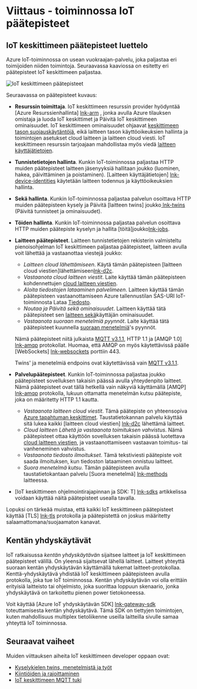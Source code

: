 <properties
 pageTitle="Sovelluskehittäjän opas - IoT keskittimeen päätepisteet | Microsoft Azure"
 description="Azure IoT keskittimeen developer guide - IoT keskittimeen päätepisteet tietoja"
 services="iot-hub"
 documentationCenter=".net"
 authors="dominicbetts"
 manager="timlt"
 editor=""/>

<tags
 ms.service="iot-hub"
 ms.devlang="multiple"
 ms.topic="article"
 ms.tgt_pltfrm="na"
 ms.workload="na"
 ms.date="09/30/2016" 
 ms.author="dobett"/>

# <a name="reference---iot-hub-endpoints"></a>Viittaus - toiminnossa IoT päätepisteet

## <a name="list-of-iot-hub-endpoints"></a>IoT keskittimeen päätepisteet luettelo

Azure IoT-toiminnossa on usean vuokraajan-palvelu, joka paljastaa eri toimijoiden niiden toimintoja. Seuraavassa kaaviossa on esitetty eri päätepisteet IoT keskittimeen paljastaa.

![IoT keskittimeen päätepisteet][img-endpoints]

Seuraavassa on päätepisteet kuvaus:

* **Resurssin toimittaja**. IoT keskittimeen resurssin provider hyödyntää [Azure Resurssienhallinta] [ lnk-arm] , jonka avulla Azure tilauksen omistaja ja luoda IoT keskittimet ja Päivitä IoT keskittimeen ominaisuudet. IoT keskittimeen ominaisuudet ohjaavat [keskittimeen tason suojauskäytäntöjä][lnk-accesscontrol], eikä laitteen tason käyttöoikeuksien hallinta ja toimintojen asetukset cloud laitteen ja laitteen cloud viesti. IoT keskittimeen resurssin tarjoajaan mahdollistaa myös viedä [laitteen käyttäjätietojen][lnk-importexport].
* **Tunnistetietojen hallinta**. Kunkin IoT-toiminnossa paljastaa HTTP muiden päätepisteet laitteen jäsenyyksiä hallitaan joukko (luominen, hakea, päivittäminen ja poistaminen). [Laitteen käyttäjätietojen] [ lnk-device-identities] käytetään laitteen todennus ja käyttöoikeuksien hallinta.
* **Sekä hallinta**. Kunkin IoT-toiminnossa paljastaa palvelun osoittava HTTP muiden päätepisteen kysely ja Päivitä [laitteen twins] joukko[ lnk-twins] (Päivitä tunnisteet ja ominaisuudet).
* **Töiden hallinta**. Kunkin IoT-toiminnossa paljastaa palvelun osoittava HTTP muiden päätepiste kyselyn ja hallita [töitä]joukko[lnk-jobs].
* **Laitteen päätepisteet**. Laitteen tunnistetietojen rekisterin valmisteltu pienoisohjelman IoT keskittimeen paljastaa päätepisteet, laitteen avulla voit lähettää ja vastaanottaa viestejä joukko:
    - *Laitteen cloud lähettämiseen*. Käytä tämän päätepisteen [laitteen cloud viestien]lähettämiseen[lnk-d2c].
    - *Vastaanota cloud laitteen viestit*. Laite käyttää tämän päätepisteen kohdennettujen [cloud laitteen viestien][lnk-c2d].
    - *Aloita tiedostojen lataaminen palvelimeen*. Laitteen käyttää tämän päätepisteen vastaanottamiseen Azure tallennustilan SAS-URI IoT-toiminnosta Lataa [Tiedosto][lnk-upload].
    - *Noutaa ja Päivitä sekä ominaisuudet*. Laitteen käyttää tätä päätepisteet sen [laitteen sekä][lnk-twins]käyttäjän ominaisuudet.
    - *Vastaanota suoraan menetelmiä pyynnöt*. Laite käyttää tätä päätepisteet kuunnella [suoraan menetelmiä][lnk-methods]'s pyynnöt.

    Nämä päätepisteet niitä julkaista [MQTT v3.1.1][lnk-mqtt], HTTP 1.1 ja [AMQP 1.0] [ lnk-amqp] protokollat. Huomaa, että AMQP on myös käytettävissä päälle [WebSockets] [ lnk-websockets] porttiin 443.
    
    Twins' ja menetelmiä endpoins ovat käytettävissä vain [MQTT v3.1.1][lnk-mqtt].

* **Palvelupäätepisteet**. Kunkin IoT-toiminnossa paljastaa joukko päätepisteet sovelluksen takaisin päässä avulla yhteydenpito laitteet. Nämä päätepisteet ovat tällä hetkellä vain näkyviä käyttämällä [AMQP] [ lnk-amqp] protokolla, lukuun ottamatta menetelmän kutsu päätepiste, joka on määritetty HTTP 1.1 kautta.
    - *Vastaanota laitteen cloud viestit*. Tämä päätepiste on yhteensopiva [Azure tapahtuman keskittimet][lnk-event-hubs]. Taustatietokannan palvelu käyttää sitä lukea kaikki [laitteen cloud viestien] [ lnk-d2c] lähettämä laitteet.
    - *Cloud laitteen Lähetä ja vastaanota toimituksen vahvistus*. Nämä päätepisteet ottaa käyttöön sovelluksen takaisin päässä luotettava [cloud laitteen viestien][lnk-c2d], ja vastaanottamiseen vastaavan toimitus- tai vanheneminen vahvistus.
    - *Vastaanota tiedosto ilmoitukset*. Tämä tekstiviesti päätepiste voit saada ilmoituksen, kun tiedoston lataaminen onnistuu laitteet. 
    - *Suora menetelmä kutsu*. Tämän päätepisteen avulla taustatietokantaan palvelu [Suora menetelmä] [ lnk-methods] laitteessa.

- [IoT keskittimeen ohjelmointirajapinnan ja SDK: T] [ lnk-sdks] artikkelissa voidaan käyttää näitä päätepisteet usealla tavalla.

Lopuksi on tärkeää muistaa, että kaikki IoT keskittimeen päätepisteet käyttää [TLS] [ lnk-tls] protokolla ja päätepistettä on joskus määritetty salaamattomana/suojaamaton kanavat.

## <a name="field-gateways"></a>Kentän yhdyskäytävät

IoT ratkaisussa *kentän yhdyskäytävän* sijaitsee laitteet ja IoT keskittimeen päätepisteet välillä. On yleensä sijaitsevat lähellä laitteet. Laitteet yhteyttä suoraan kentän yhdyskäytävän käyttämällä tukemat laitteet-protokollaa. Kenttä-yhdyskäytävä yhdistää IoT keskittimeen päätepisteen avulla protokolla, joka tue IoT toiminnossa. Kentän yhdyskäytävän voi olla erittäin erityisiä laitteisto tai ohjelmisto, joka suorittaa loppuun skenaario, jonka yhdyskäytävä on tarkoitettu pienen power tietokoneessa.

Voit käyttää [Azure IoT yhdyskäytävän SDK] [ lnk-gateway-sdk] toteuttamisesta kentän yhdyskäytävä. Tämä SDK on tiettyjen toimintojen, kuten mahdollisuus multiplex tietoliikenne useilla laitteilla sivulle samaa yhteyttä IoT toiminnossa.

## <a name="next-steps"></a>Seuraavat vaiheet

Muiden viittauksen aiheita IoT keskittimeen developer oppaan ovat:

- [Kyselykielen twins, menetelmistä ja työt][lnk-devguide-query]
- [Kiintiöiden ja rajoittaminen][lnk-devguide-quotas]
- [IoT keskittimeen MQTT tuki][lnk-devguide-mqtt]

[lnk-gateway-sdk]: https://github.com/Azure/azure-iot-gateway-sdk

[img-endpoints]: ./media/iot-hub-devguide-endpoints/endpoints.png
[lnk-amqp]: https://www.amqp.org/
[lnk-mqtt]: http://mqtt.org/
[lnk-websockets]: https://tools.ietf.org/html/rfc6455
[lnk-arm]: ../azure-resource-manager/resource-group-overview.md
[lnk-event-hubs]: http://azure.microsoft.com/documentation/services/event-hubs/

[lnk-tls]: https://tools.ietf.org/html/rfc5246


[lnk-sdks]: iot-hub-devguide-sdks.md
[lnk-accesscontrol]: iot-hub-devguide-security.md#access-control-and-permissions
[lnk-importexport]: iot-hub-devguide-identity-registry.md#import-and-export-device-identities
[lnk-d2c]: iot-hub-devguide-messaging.md#device-to-cloud-messages
[lnk-device-identities]: iot-hub-devguide-identity-registry.md
[lnk-upload]: iot-hub-devguide-file-upload.md
[lnk-c2d]: iot-hub-devguide-messaging.md#cloud-to-device-messages
[lnk-methods]: iot-hub-devguide-direct-methods.md
[lnk-twins]: iot-hub-devguide-device-twins.md
[lnk-query]: iot-hub-devguide-query-language.md
[lnk-jobs]: iot-hub-devguide-jobs.md

[lnk-devguide-quotas]: iot-hub-devguide-quotas-throttling.md
[lnk-devguide-query]: iot-hub-devguide-query-language.md
[lnk-devguide-mqtt]: iot-hub-mqtt-support.md